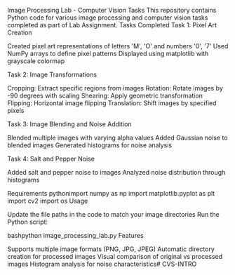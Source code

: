 Image Processing Lab - Computer Vision Tasks
This repository contains Python code for various image processing and computer vision tasks completed as part of Lab Assignment.
Tasks Completed
Task 1: Pixel Art Creation

Created pixel art representations of letters 'M', 'O' and numbers '0', '7'
Used NumPy arrays to define pixel patterns
Displayed using matplotlib with grayscale colormap

Task 2: Image Transformations

Cropping: Extract specific regions from images
Rotation: Rotate images by -90 degrees with scaling
Shearing: Apply geometric transformation
Flipping: Horizontal image flipping
Translation: Shift images by specified pixels

Task 3: Image Blending and Noise Addition

Blended multiple images with varying alpha values
Added Gaussian noise to blended images
Generated histograms for noise analysis

Task 4: Salt and Pepper Noise

Added salt and pepper noise to images
Analyzed noise distribution through histograms

Requirements
pythonimport numpy as np
import matplotlib.pyplot as plt
import cv2
import os
Usage

Update the file paths in the code to match your image directories
Run the Python script:

bashpython image_processing_lab.py
Features

Supports multiple image formats (PNG, JPG, JPEG)
Automatic directory creation for processed images
Visual comparison of original vs processed images
Histogram analysis for noise characteristics# CVS-INTRO
